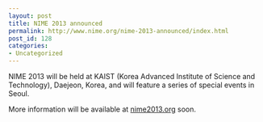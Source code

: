 ```yaml
---
layout: post
title: NIME 2013 announced
permalink: http://www.nime.org/nime-2013-announced/index.html
post_id: 128
categories: 
- Uncategorized
---
```


NIME 2013 will be held at KAIST (Korea Advanced Institute of Science and Technology), Daejeon, Korea, and will feature a series of special events in Seoul.

More information will be available at [nime2013.org](http://www.nime2013.org) soon.